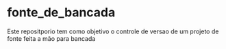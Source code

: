 # fonte_de_bancada
Este repositporio tem como objetivo o controle de versao de um projeto de fonte feita a mão para bancada
